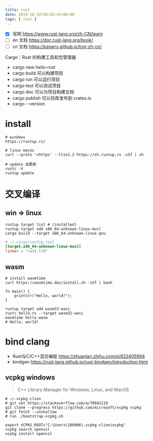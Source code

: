```yaml
---
title: rust
date: 2019-10-31T20:43:41+08:00
tags: [ rust ]
---
```


- [x] 官网 https://www.rust-lang.org/zh-CN/learn
- [ ] en 文档 https://doc.rust-lang.org/book/
- [ ] cn 文档 https://kaisery.github.io/trpl-zh-cn/

Cargo：Rust 的构建工具和包管理器

- cargo new hello-rust
- cargo build 可以构建项目
- cargo run 可以运行项目
- cargo test 可以测试项目
- cargo doc 可以为项目构建文档
- cargo publish 可以将库发布到 crates.io
- cargo --version

# install

```shell
# windows
https://rustup.rs/

# linux macos
curl --proto '=https' --tlsv1.2 https://sh.rustup.rs -sSf | sh

# update 自更新
rustc -V
rustup update
```

# 交叉编译

## win => linux

```shell
rustup target list # (installed)
rustup target add x86_64-unknown-linux-musl
cargo build --target x86_64-unknown-linux-gnu
```

```toml title="~/.cargo/config.toml"
# ~/.cargo/config.toml
[target.x86_64-unknown-linux-musl]
linker = "rust-lld"
```

## wasm

```shell
# install wasmtime
curl https://wasmtime.dev/install.sh -sSf | bash

fn main() {
    println!("Hello, world!");
}

rustup target add wasm32-wasi
rustc hello.rs --target wasm32-wasi
wasmtime hello.wasm
# Hello, world!
```

# bind clang

- Rust与C/C++混合编程 https://zhuanlan.zhihu.com/p/622405994
- bindgen https://rust-lang.github.io/rust-bindgen/introduction.html

## vcpkg windows

> C++ Library Manager for Windows, Linux, and MacOS

```shell
# ~/.vcpkg-clion
# git set https://stackoverflow.com/a/70942119
git clone --progress https://github.com/microsoft/vcpkg vcpkg
# git fetch --unshallow
# run ./bootstrap-vcpkg.sh

export VCPKG_ROOT="C:\Users\106006\.vcpkg-clion\vcpkg"
vcpkg search openssl
vcpkg install openssl
```
